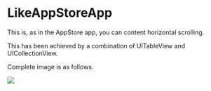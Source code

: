 # LikeAppStoreApp

This is, as in the AppStore app, you can content horizontal scrolling.

This has been achieved by a combination of UITableView and UICollectionView.

Complete image is as follows.


![](http://recordit.co/A6nVqOL4Qh)
